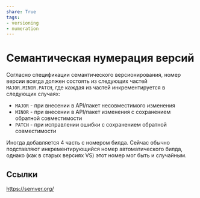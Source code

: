 ```yaml
---
share: True
tags: 
- versioning
- numeration
---
```

# Семантическая нумерация версий
Согласно спецификации семантического версионирования, номер версии всегда должен состоять из следующих частей `MAJOR.MINOR.PATCH`, где каждая из частей инкрементируется в следующих случаях:
+ `MAJOR` - при внесении в API/пакет несовместимого изменения
+ `MINOR` - при внесении в API/пакет изменения с сохранением обратной совместимости
+ `PATCH` - при исправлении ошибки с сохранением обратной совместимости

Иногда добавляется 4 часть с номером билда. Сейчас обычно подставляют инкрементирующийся номер автоматического билда, однако (как в старых версиях VS) этот номер мог быть и случайным.

## Ссылки
https://semver.org/